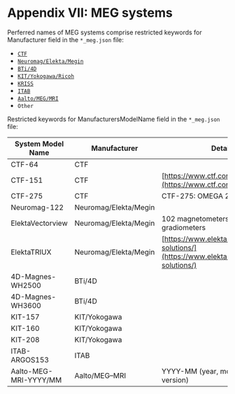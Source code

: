 # Appendix VII: MEG systems

Perferred names of MEG systems comprise restricted keywords for Manufacturer field in the `*_meg.json` file:

-   [`CTF`](06-meg-file-formats.md#ctf)
-   [`Neuromag/Elekta/Megin`](06-meg-file-formats.md#neuromagelektamegin)
-   [`BTi/4D`](06-meg-file-formats.md#bti4d-neuroimaging)
-   [`KIT/Yokogawa/Ricoh`](06-meg-file-formats.md#kityokogawaricoh)
-   [`KRISS`](06-meg-file-formats.md#kriss)
-   [`ITAB`](06-meg-file-formats.md#itab)
-   [`Aalto/MEG/MRI`](06-meg-file-formats.md#aalto-megmri)
-   `Other`

Restricted keywords for ManufacturersModelName field in the `*_meg.json` file:

| System Model Name     | Manufacturer          | Details                                                                                      |
| --------------------- | --------------------- | -------------------------------------------------------------------------------------------- |
| CTF-64                | CTF                   |                                                                                              |
| CTF-151               | CTF                   | [https://www.ctf.com/products](https://www.ctf.com/products)                                 |
| CTF-275               | CTF                   | CTF-275: OMEGA 2000                                                                          |
| Neuromag-122          | Neuromag/Elekta/Megin |                                                                                              |
| ElektaVectorview      | Neuromag/Elekta/Megin | 102 magnetometers + 204 planar gradiometers                                                  |
| ElektaTRIUX           | Neuromag/Elekta/Megin | [https://www.elekta.com/diagnostic-solutions/](https://www.elekta.com/diagnostic-solutions/) |
| 4D-Magnes-WH2500      | BTi/4D                |                                                                                              |
| 4D-Magnes-WH3600      | BTi/4D                |                                                                                              |
| KIT-157               | KIT/Yokogawa          |                                                                                              |
| KIT-160               | KIT/Yokogawa          |                                                                                              |
| KIT-208               | KIT/Yokogawa          |                                                                                              |
| ITAB-ARGOS153         | ITAB                  |                                                                                              |
| Aalto-MEG-MRI-YYYY/MM | Aalto/MEG–MRI         | YYYY-MM (year, month; or major version)                                                      |
